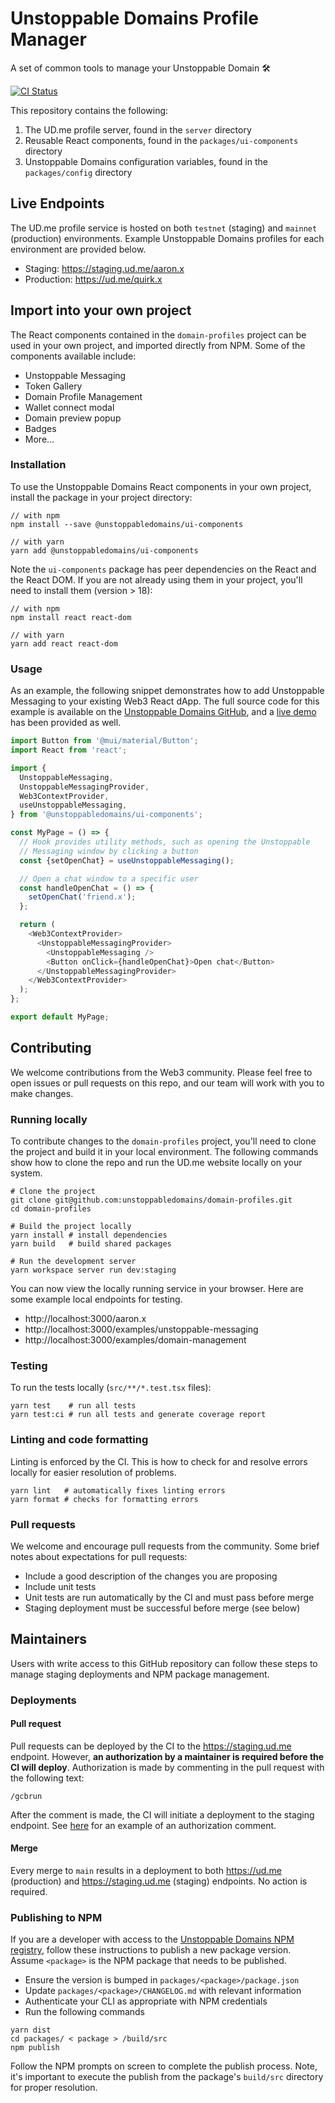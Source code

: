 # Unstoppable Domains Profile Manager

A set of common tools to manage your Unstoppable Domain 🛠️

[![CI Status](https://github.com/unstoppabledomains/domain-profiles/actions/workflows/push.yml/badge.svg)](https://github.com/unstoppabledomains/domain-profiles/actions/workflows/push.yml)

This repository contains the following:

1. The UD.me profile server, found in the `server` directory
1. Reusable React components, found in the `packages/ui-components` directory
1. Unstoppable Domains configuration variables, found in the `packages/config`
   directory

## Live Endpoints

The UD.me profile service is hosted on both `testnet` (staging) and `mainnet`
(production) environments. Example Unstoppable Domains profiles for each
environment are provided below.

- Staging: https://staging.ud.me/aaron.x
- Production: https://ud.me/quirk.x

## Import into your own project

The React components contained in the `domain-profiles` project can be used in
your own project, and imported directly from NPM. Some of the components
available include:

- Unstoppable Messaging
- Token Gallery
- Domain Profile Management
- Wallet connect modal
- Domain preview popup
- Badges
- More...

### Installation

To use the Unstoppable Domains React components in your own project, install the
package in your project directory:

```shell
// with npm
npm install --save @unstoppabledomains/ui-components

// with yarn
yarn add @unstoppabledomains/ui-components
```

Note the `ui-components` package has peer dependencies on the React and the
React DOM. If you are not already using them in your project, you'll need to
install them (version > 18):

```shell
// with npm
npm install react react-dom

// with yarn
yarn add react react-dom
```

### Usage

As an example, the following snippet demonstrates how to add Unstoppable
Messaging to your existing Web3 React dApp. The full source code for this
example is available on the
[Unstoppable Domains GitHub](examples/unstoppable-messaging/README.md), and a
[live demo](https://ud.me/examples/unstoppable-messaging) has been provided as
well.

```typescript
import Button from '@mui/material/Button';
import React from 'react';

import {
  UnstoppableMessaging,
  UnstoppableMessagingProvider,
  Web3ContextProvider,
  useUnstoppableMessaging,
} from '@unstoppabledomains/ui-components';

const MyPage = () => {
  // Hook provides utility methods, such as opening the Unstoppable
  // Messaging window by clicking a button
  const {setOpenChat} = useUnstoppableMessaging();

  // Open a chat window to a specific user
  const handleOpenChat = () => {
    setOpenChat('friend.x');
  };

  return (
    <Web3ContextProvider>
      <UnstoppableMessagingProvider>
        <UnstoppableMessaging />
        <Button onClick={handleOpenChat}>Open chat</Button>
      </UnstoppableMessagingProvider>
    </Web3ContextProvider>
  );
};

export default MyPage;
```

## Contributing

We welcome contributions from the Web3 community. Please feel free to open
issues or pull requests on this repo, and our team will work with you to make
changes.

### Running locally

To contribute changes to the `domain-profiles` project, you'll need to clone the
project and build it in your local environment. The following commands show how
to clone the repo and run the UD.me website locally on your system.

```shell
# Clone the project
git clone git@github.com:unstoppabledomains/domain-profiles.git
cd domain-profiles

# Build the project locally
yarn install # install dependencies
yarn build   # build shared packages

# Run the development server
yarn workspace server run dev:staging
```

You can now view the locally running service in your browser. Here are some
example local endpoints for testing.

- http://localhost:3000/aaron.x
- http://localhost:3000/examples/unstoppable-messaging
- http://localhost:3000/examples/domain-management

### Testing

To run the tests locally (`src/**/*.test.tsx` files):

```shell
yarn test    # run all tests
yarn test:ci # run all tests and generate coverage report
```

### Linting and code formatting

Linting is enforced by the CI. This is how to check for and resolve errors
locally for easier resolution of problems.

```shell
yarn lint   # automatically fixes linting errors
yarn format # checks for formatting errors
```

### Pull requests

We welcome and encourage pull requests from the community. Some brief notes
about expectations for pull requests:

- Include a good description of the changes you are proposing
- Include unit tests
- Unit tests are run automatically by the CI and must pass before merge
- Staging deployment must be successful before merge (see below)

## Maintainers

Users with write access to this GitHub repository can follow these steps to
manage staging deployments and NPM package management.

### Deployments

#### Pull request

Pull requests can be deployed by the CI to the https://staging.ud.me endpoint.
However, **an authorization by a maintainer is required before the CI will
deploy**. Authorization is made by commenting in the pull request with the
following text:

```
/gcbrun
```

After the comment is made, the CI will initiate a deployment to the staging
endpoint. See
[here](https://github.com/unstoppabledomains/domain-profiles/pull/42#issuecomment-1814532213)
for an example of an authorization comment.

#### Merge

Every merge to `main` results in a deployment to both https://ud.me (production)
and https://staging.ud.me (staging) endpoints. No action is required.

### Publishing to NPM

If you are a developer with access to the
[Unstoppable Domains NPM registry](https://www.npmjs.com/search?q=%40unstoppabledomains),
follow these instructions to publish a new package version. Assume `<package>`
is the NPM package that needs to be published.

- Ensure the version is bumped in `packages/<package>/package.json`
- Update `packages/<package>/CHANGELOG.md` with relevant information
- Authenticate your CLI as appropriate with NPM credentials
- Run the following commands

```shell
yarn dist
cd packages/ < package > /build/src
npm publish
```

Follow the NPM prompts on screen to complete the publish process. Note, it's
important to execute the publish from the package's `build/src` directory for
proper resolution.
